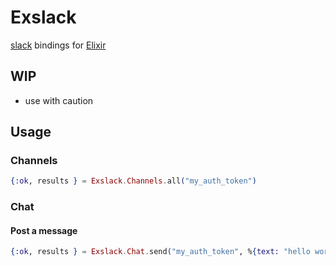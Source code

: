 Exslack
=======

[slack](https://api.slack.com/web) bindings for [Elixir](http://elixir-lang.org/)

## WIP
* use with caution

## Usage

### Channels

```elixir
{:ok, results } = Exslack.Channels.all("my_auth_token")
```

### Chat

#### Post a message

```elixir
{:ok, results } = Exslack.Chat.send("my_auth_token", %{text: "hello world", channel: "notachannelid"})
```



